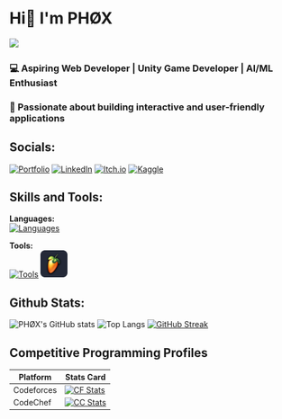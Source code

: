 # Hi👋 I'm PHØX

<img src="Assets/Hollow Knight.gif" width="220">

### 💻 Aspiring Web Developer | Unity Game Developer | AI/ML Enthusiast

### 🎯 Passionate about building interactive and user-friendly applications

## Socials:

[![Portfolio](https://img.shields.io/badge/Portfolio-000000?style=for-the-badge&logo=About.me&logoColor=white)](https://phox-9.github.io/Resume/)
[![LinkedIn](https://img.shields.io/badge/LinkedIn-0A66C2?style=for-the-badge&logo=linkedin&logoColor=white)](https://www.linkedin.com/in/ibrahim-raza-beg-0701a3315/)
[![Itch.io](https://img.shields.io/badge/Itch.io-FA5C5C?style=for-the-badge&logo=itchdotio&logoColor=white)](https://phox9.itch.io/)
[![Kaggle](https://img.shields.io/badge/Kaggle-20BEFF?style=for-the-badge&logo=kaggle&logoColor=white)](https://www.kaggle.com/ibrahimrazabeg)

## Skills and Tools:

**Languages:**  
[![Languages](https://skillicons.dev/icons?i=java,cpp,c,cs,python,js,html,css)]()

**Tools:**  
[![Tools](https://skillicons.dev/icons?i=figma,unity)]() <img src="Assets/FL Studio.png" width="48" height="48" alt="FL Studio" />

## Github Stats:

![PHØX's GitHub stats](https://github-readme-stats.vercel.app/api?username=PHOX-9&show_icons=true&theme=radical)
![Top Langs](https://github-readme-stats.vercel.app/api/top-langs/?username=PHOX-9&layout=compact&theme=radical)
[![GitHub Streak](https://github-readme-streak-stats.herokuapp.com?user=PHOX-9&theme=radical)](https://git.io/streak-stats)

## Competitive Programming Profiles

| Platform     | Stats Card |
|--------------|------------|
| Codeforces   | [![CF Stats](https://codeforces-readme-stats.vercel.app/api/card?username=YOUR_CODEFORCES_USERNAME)](https://codeforces.com/profile/PHOX_) |
| CodeChef     | [![CC Stats](https://codechef-readme-stats.onrender.com/YOUR_CODECHEF_USERNAME?v=1)](https://www.codechef.com/users/phox) |


<!--
**PHOX-9/PHOX-9** is a ✨ _special_ ✨ repository because its `README.md` (this file) appears on your GitHub profile.

Here are some ideas to get you started:

- 🔭 I’m currently working on ...
- 🌱 I’m currently learning ...
- 👯 I’m looking to collaborate on ...
- 🤔 I’m looking for help with ...
- 💬 Ask me about ...
- 📫 How to reach me: ...
- 😄 Pronouns: ...
- ⚡ Fun fact: ...
  -->
